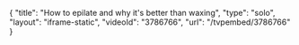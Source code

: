 {
    "title": "How to epilate and why it's better than waxing",
    "type": "solo",
    "layout": "iframe-static",
    "videoId": "3786766",
    "url": "\/tvpembed\/3786766"
}